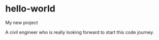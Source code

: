# hello-world
My new project

A civil engineer who is really looking forward to start this code journey.
